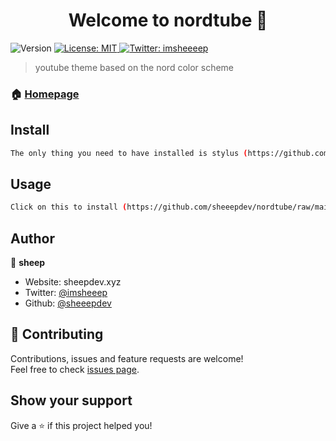 <h1 align="center">Welcome to nordtube 👋</h1>
<p>
  <img alt="Version" src="https://img.shields.io/badge/version-1.0.0-blue.svg?cacheSeconds=2592000" />
  <a href="#" target="_blank">
    <img alt="License: MIT" src="https://img.shields.io/badge/License-MIT-yellow.svg" />
  </a>
  <a href="https://twitter.com/imsheeeep" target="_blank">
    <img alt="Twitter: imsheeeep" src="https://img.shields.io/twitter/follow/imsheeep.svg?style=social" />
  </a>
</p>

> youtube theme based on the nord color scheme

### 🏠 [Homepage](https://github.com/sheeepdev/nordtube)

## Install

```sh
The only thing you need to have installed is stylus (https://github.com/openstyles/stylus)
```

## Usage

```sh
Click on this to install (https://github.com/sheeepdev/nordtube/raw/main/nordtube.user.css)
```

## Author

👤 **sheep**

* Website: sheepdev.xyz
* Twitter: [@imsheeep](https://twitter.com/imsheeep)
* Github: [@sheeepdev](https://github.com/sheeepdev)

## 🤝 Contributing

Contributions, issues and feature requests are welcome!<br />Feel free to check [issues page](https://github.com/sheeepdev/nordtube/issues). 

## Show your support

Give a ⭐️ if this project helped you!

